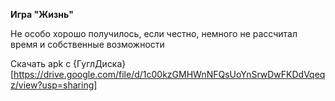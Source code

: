 **Игра "Жизнь"**

Не особо хорошо получилось, если честно, немного не рассчитал время и собственные возможности

Скачать apk с {ГуглДиска}[https://drive.google.com/file/d/1c00kzGMHWnNFQsUoYnSrwDwFKDdVqeqz/view?usp=sharing]
